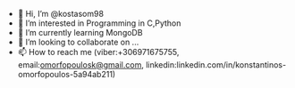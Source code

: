 - 👋 Hi, I’m @kostasom98
- 👀 I’m interested in Programming in C,Python
- 🌱 I’m currently learning MongoDB
- 💞️ I’m looking to collaborate on ...
- 📫 How to reach me (viber:+306971675755, email:omorfopoulosk@gmail.com, linkedin:linkedin.com/in/konstantinos-omorfopoulos-5a94ab211)

<!---
kostasom98/kostasom98 is a ✨ special ✨ repository because its `README.md` (this file) appears on your GitHub profile.
You can click the Preview link to take a look at your changes.
--->
